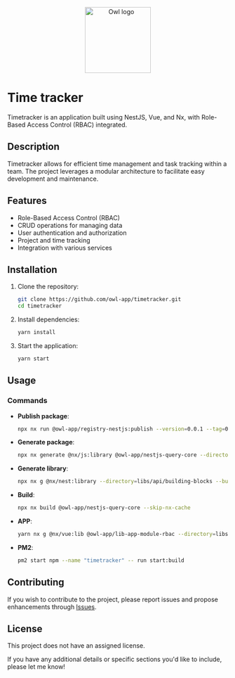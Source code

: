 <p align="center">
    <img src="[https://raw.githubusercontent.com/owl-app/timetracker/refs/heads/main/libs/app/core/src/assets/logo.webp](https://raw.githubusercontent.com/owl-app/time-tracker/refs/heads/main/libs/app/core/src/assets/logo.webp)" width="150px" alt="Owl logo" />
</p>

# Time tracker

Timetracker is an application built using NestJS, Vue, and Nx, with Role-Based Access Control (RBAC) integrated.

## Description

Timetracker allows for efficient time management and task tracking within a team. The project leverages a modular architecture to facilitate easy development and maintenance.

## Features

- Role-Based Access Control (RBAC)
- CRUD operations for managing data
- User authentication and authorization
- Project and time tracking
- Integration with various services

## Installation

1. Clone the repository:

   ```bash
   git clone https://github.com/owl-app/timetracker.git
   cd timetracker
   ```

2. Install dependencies:

   ```bash
   yarn install
   ```

3. Start the application:
   ```bash
   yarn start
   ```

## Usage

### Commands

- **Publish package**:

  ```bash
  npx nx run @owl-app/registry-nestjs:publish --version=0.0.1 --tag=0.0.1
  ```

- **Generate package**:

  ```bash
  npx nx generate @nx/js:library @owl-app/nestjs-query-core --directory=packages/query/core --publishable --importPath=@owl-app/nestjs-query-core
  ```

- **Generate library**:

  ```bash
  npx nx g @nx/nest:library --directory=libs/api/building-blocks --buildable=true
  ```

- **Build**:

  ```bash
  npx nx build @owl-app/nestjs-query-core --skip-nx-cache
  ```

- **APP**:

  ```bash
  yarn nx g @nx/vue:lib @owl-app/lib-app-module-rbac --directory=libs/app/modules/rbac
  ```

- **PM2**:
  ```bash
  pm2 start npm --name "timetracker" -- run start:build
  ```

## Contributing

If you wish to contribute to the project, please report issues and propose enhancements through [Issues](https://github.com/owl-app/timetracker/issues).

## License

This project does not have an assigned license.

If you have any additional details or specific sections you'd like to include, please let me know!
